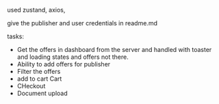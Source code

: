 used zustand, axios, 


give the publisher and user credentials in readme.md

tasks:
- Get the offers in dashboard from the server and handled with toaster and loading states and offers not there.
- Ability to add offers for publisher 
- Filter the offers
- add to cart Cart
- CHeckout
- Document upload